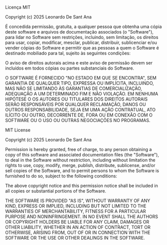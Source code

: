 Licença MIT

Copyright (c) 2025 Leonardo De Sant Ana

É concedida permissão, gratuita, a qualquer pessoa que obtenha uma cópia
deste software e arquivos de documentação associados (o "Software"), para lidar
no Software sem restrições, incluindo, sem limitação, os direitos
para usar, copiar, modificar, mesclar, publicar, distribuir, sublicenciar e/ou vender
cópias do Software e permitir que as pessoas a quem o Software é destinado
mobiliado para tal, sujeito às seguintes condições:

O aviso de direitos autorais acima e este aviso de permissão devem ser incluídos em todos
cópias ou partes substanciais do Software.

O SOFTWARE É FORNECIDO "NO ESTADO EM QUE SE ENCONTRA", SEM GARANTIA DE QUALQUER TIPO, EXPRESSA OU
IMPLÍCITA, INCLUINDO, MAS NÃO SE LIMITANDO ÀS GARANTIAS DE COMERCIALIZAÇÃO,
ADEQUAÇÃO A UM DETERMINADO FIM E NÃO VIOLAÇÃO. EM NENHUMA HIPÓTESE O
OS AUTORES OU TITULARES DOS DIREITOS AUTORAIS SERÃO RESPONSÁVEIS POR QUALQUER RECLAMAÇÃO, DANOS OU OUTROS
RESPONSABILIDADE, SEJA EM UMA AÇÃO CONTRATUAL, ATO ILÍCITO OU OUTRO, DECORRENTE DE,
FORA OU EM CONEXÃO COM O SOFTWARE OU O USO OU OUTRAS NEGOCIAÇÕES NO
PROGRAMAS.


MIT License

Copyright (c) 2025 Leonardo De Sant Ana

Permission is hereby granted, free of charge, to any person obtaining a copy
of this software and associated documentation files (the "Software"), to deal
in the Software without restriction, including without limitation the rights
to use, copy, modify, merge, publish, distribute, sublicense, and/or sell
copies of the Software, and to permit persons to whom the Software is
furnished to do so, subject to the following conditions:

The above copyright notice and this permission notice shall be included in all
copies or substantial portions of the Software.

THE SOFTWARE IS PROVIDED "AS IS", WITHOUT WARRANTY OF ANY KIND, EXPRESS OR
IMPLIED, INCLUDING BUT NOT LIMITED TO THE WARRANTIES OF MERCHANTABILITY,
FITNESS FOR A PARTICULAR PURPOSE AND NONINFRINGEMENT. IN NO EVENT SHALL THE
AUTHORS OR COPYRIGHT HOLDERS BE LIABLE FOR ANY CLAIM, DAMAGES OR OTHER
LIABILITY, WHETHER IN AN ACTION OF CONTRACT, TORT OR OTHERWISE, ARISING FROM,
OUT OF OR IN CONNECTION WITH THE SOFTWARE OR THE USE OR OTHER DEALINGS IN THE
SOFTWARE.
